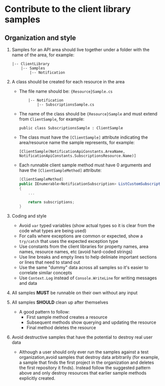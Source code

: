 # Contribute to the client library samples

## Organization and style

1. Samples for an API area should live together under a folder with the name of the area, for example:
   ```
   |-- ClientLibrary
       |-- Samples
           |-- Notification
   ```

2. A  class should be created for each resource in the area
   * The file name should be: `{Resource}Sample.cs`
     ```
         |-- Notification
             |-- SubscriptionsSample.cs
     ```
   * The name of the class should be `{Resource}Sample` and must extend from `ClientSample`, for example:
     ```
     public class SubscriptionsSample : ClientSample
     ```
   * The class must have the `[ClientSample]` attribute indicating the area/resource name the sample represents, for example:
     ```
     [ClientSample(NotificationApiConstants.AreaName, NotificationApiConstants.SubscriptionsResource.Name)]
     ```      
   * Each runnable client sample method must have 0 arguments and have the `[ClientSampleMethod]` attribute:
     ```cs
     [ClientSampleMethod]
     public IEnumerable<NotificationSubscription> ListCustomSubscriptions()
     {
         ...

         return subscriptions;
     }
     ```

3. Coding and style
   * Avoid `var` typed variables (show actual types so it is clear from the code what types are being used)
   * For calls where exceptions are common or expected, show a `try/catch` that uses the expected exception type
   * Use constants from the client libraries for property names, area names, resource names, etc (avoid hard-coded strings)
   * Use line breaks and empty lines to help deliniate important sections or lines that need to stand out
   * Use the same "dummy" data across all samples so it's easier to correlate similar concepts
   * Use `Context.Log` instead of `Console.WriteLine` for writing messages and data

4. All samples **MUST** be runnable on their own without any input

5. All samples **SHOULD** clean up after themselves
   * A good pattern to follow:
     * First sample method creates a resource
     * Subsequent methods show querying and updating the resource
     * Final method deletes the resource
     
6. Avoid destructive samples that have the potential to destroy real user data
   * Although a user should only ever run the samples against a test organization,avoid samples that destroy data arbitrarily (for example, a sample that finds the first project in the organization and deletes the first repository it finds). Instead follow the suggested pattern above and only destroy resources that earlier sample methods explicitly created.
